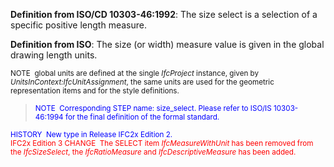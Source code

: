 ﻿**Definition
from ISO/CD 10303-46:1992**: The size select is a selection of a specific positive length measure.

**Definition
from ISO**: The size (or width) measure value is given in the global drawing length units.

> <small>
NOTE&nbsp; global units are defined at the single <i>IfcProject</i>
instance, given by <i>UnitsInContext:IfcUnitAssignment</i>,
the same units are used for the geometric representation items and for
the style
definitions.</small>

> <font color="#0000ff"><small>
NOTE&nbsp; Corresponding STEP
name:
size_select. Please refer to ISO/IS 10303-46:1994 for the final
definition of the formal standard.</small>
  </font>

> <small>
  <font color="#0000ff">HISTORY&nbsp;
New type in
Release
IFC2x Edition 2.</font><br>
  <font color="#ff0000">IFC2x
Edition 3 CHANGE&nbsp;
The SELECT item <i>IfcMeasureWithUnit</i>
has been removed from the <i>IfcSizeSelect</i>,
the <i>IfcRatioMeasure</i>
and <i>IfcDescriptiveMeasure</i>
has been added.</font>
  </small>
